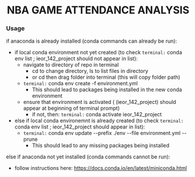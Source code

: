 # <center>NBA GAME ATTENDANCE ANALYSIS</center>

### Usage 
if anaconda is already installed (conda commands can already be run):
- if local conda environment not yet created (to check `terminal:` conda env list ; ieor_142_project should not appear in list):
	- navigate to directory of repo in terminal
    	- cd to change directory, ls to list files in directory
    	- or cd then drag folder into terminal (this will copy folder path)
  	- `terminal:` conda env create -f environment.yml 
   		- This should lead to packages being installed in the new conda environment
  	- ensure that environment is activated ( (ieor_142_project) should appear at beginning of terminal prompt)
   		- if not, then: `terminal:` conda activate ieor_142_project
- else if local conda environemnt is already created (to check `terminal:` conda env list ; ieor_142_project should appear in list):
	- `terminal:` conda env update --prefix ./env --file environment.yml  --prune
		- This should lead to any missing packages being installed
		
else if anaconda not yet installed (conda commands cannot be run):
- follow instructions here: https://docs.conda.io/en/latest/miniconda.html
 

